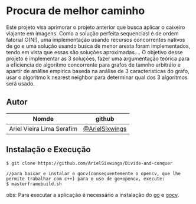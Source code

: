 # Procura de melhor caminho

Este projeto visa aprimorar o projeto anterior que busca aplicar o caixeiro viajante em imagens.
Como a solução perfeita sequenciasl é de ordem fatorial O(N!), uma implementação usando recursos concorrentes nativos de go e uma solução usando busca de menor aresta foram implementados, tendo em vista que essas são soluções aproximadas....
O objetivo desse projeto é implementar as 3 soluções, fazer uma argumentação teórica para a eficiencia do algoritmo concorrente para grafos de tamnho arbitráio e apartir de análise empírica baseda na análise de 3 caracteristicas do grafo, usar o algoritmo k nearest neighbor para determinar qual dos 3 algoritmos será usado.


## Autor

| Nomde | github |
|:-----:|:------:|
| Ariel Vieira Lima Serafim | [@ArielSixwings](https://github.com/ArielSixwings/) |


## Instalação e Execução


```shell
$ git clone https://github.com/ArielSixwings/Divide-and-conquer

//para baixar e instalar o gocv(consequentemente o opencv, que lhe permite trabalhar com c++) para o uso de go+opencv, execute:
$ masterframebuild.sh
```
obs: Para executar a aplicação é necessário a instalação do [go](https://golang.org/doc/install) e [gocv](https://gocv.io/getting-started/).
